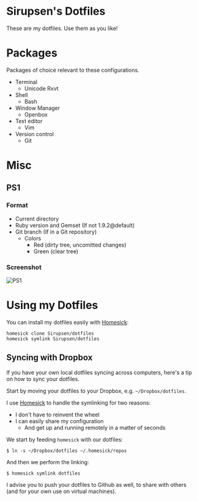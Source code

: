 # Sirupsen's Dotfiles

These are my dotfiles. Use them as you like! 

# Packages

Packages of choice relevant to these configurations.

* Terminal
  - Unicode Rxvt
* Shell
  - Bash
* Window Manager
  - Openbox
* Text editor
  - Vim
* Version control
  - Git

# Misc

## PS1

### Format

* Current directory
* Ruby version and Gemset (If not 1.9.2@default)
* Git branch (If in a Git repository)
    + Colors
        - Red (dirty tree, uncomitted changes)
        - Green (clear tree)

### Screenshot

![PS1](http://imgur.com/oCKTw.png)

# Using my Dotfiles

You can install my dotfiles easily with [Homesick][homesick]:

    homesick clone Sirupsen/dotfiles
    homesick symlink Sirupsen/dotfiles

## Syncing with Dropbox

If you have your own local dotfiles syncing across computers, here's a tip on how to sync your dotfiles.

Start by moving your dotfiles to your Dropbox, e.g. `~/Dropbox/dotfiles`.

I use [Homesick][homesick] to handle the symlinking for two reasons:

* I don't have to reinvent the wheel
* I can easily share my configuration
    - And get up and running remotely in a matter of seconds

We start by feeding `homesick` with our dotfiles:

    $ ln -s ~/Dropbox/dotfiles ~/.homesick/repos

And then we perform the linking:

    $ homesick symlink dotfiles

I advise you to push your dotfiles to Github as well, to share with others (and for your own use on virtual machines).

[homesick]: http://github.com/technicalpickles/homesick
